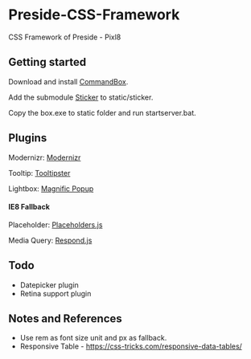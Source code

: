 # Preside-CSS-Framework

CSS Framework of Preside - Pixl8

## Getting started

Download and install [CommandBox](http://www.ortussolutions.com/products/commandbox).

Add the submodule [Sticker](https://github.com/pixl8/sticker) to static/sticker.

Copy the box.exe to static folder and run startserver.bat.

## Plugins

Modernizr: [Modernizr](http://modernizr.com/download/#-fontface-backgroundsize-borderimage-borderradius-boxshadow-flexbox-hsla-multiplebgs-opacity-rgba-textshadow-cssanimations-csscolumns-generatedcontent-cssgradients-cssreflections-csstransforms-csstransforms3d-csstransitions-applicationcache-canvas-canvastext-draganddrop-hashchange-history-audio-video-indexeddb-input-inputtypes-localstorage-postmessage-sessionstorage-websockets-websqldatabase-webworkers-geolocation-inlinesvg-smil-svg-svgclippaths-touch-webgl-shiv-mq-cssclasses-addtest-prefixed-teststyles-testprop-testallprops-hasevent-prefixes-domprefixes-load)

Tooltip: [Tooltipster](http://iamceege.github.io/tooltipster/)

Lightbox: [Magnific Popup](http://dimsemenov.com/plugins/magnific-popup/)

#### IE8 Fallback

Placeholder: [Placeholders.js](http://jamesallardice.github.io/Placeholders.js/)

Media Query: [Respond.js](https://github.com/scottjehl/Respond)

## Todo

* Datepicker plugin
* Retina support plugin

## Notes and References

* Use rem as font size unit and px as fallback.
* Responsive Table - https://css-tricks.com/responsive-data-tables/
